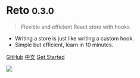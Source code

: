 # Reto <small>0.3.0</small>

> Flexible and efficient React store with hooks.

- Writing a store is just like writing a custom hook.
- Simple but efficient, learn in 10 minutes.

[GitHub](https://github.com/awmleer/reto/)
[中文](/zh-cn/)
[Get Started](/get-started)

![](https://images.unsplash.com/photo-1529700215145-58542a1f36b6?ixlib=rb-1.2.1&auto=format&fit=crop&w=1949&q=80)
